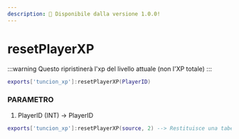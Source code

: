 ```yaml
---
description: 🔧 Disponibile dalla versione 1.0.0!
---
```


# resetPlayerXP

:::warning
Questo ripristinerà l'xp del livello attuale (non l'XP totale)
:::

```lua title="Sintassi di esportazione"
exports['tuncion_xp']:resetPlayerXP(PlayerID)
```

### PARAMETRO

1. PlayerID <span className="color-blue">(INT)</span> <span className="color-orange">-> PlayerID</span>

```lua
exports['tuncion_xp']:resetPlayerXP(source, 2) --> Restituisce una tabella con informazioni
```